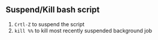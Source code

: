 ## Suspend/Kill bash script

1. `Crtl-Z` to suspend the script
2. `kill %%` to kill most recently suspended background job
